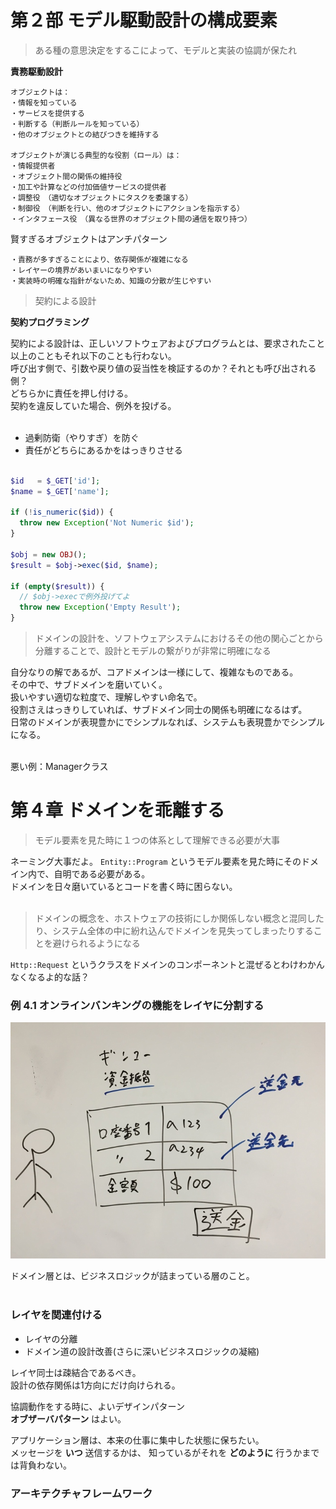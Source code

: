 # 第２部 モデル駆動設計の構成要素

> ある種の意思決定をするこによって、モデルと実装の協調が保たれ

**責務駆動設計**

```
オブジェクトは：
・情報を知っている
・サービスを提供する
・判断する（判断ルールを知っている）
・他のオブジェクトとの結びつきを維持する

オブジェクトが演じる典型的な役割（ロール）は：
・情報提供者
・オブジェクト間の関係の維持役
・加工や計算などの付加価値サービスの提供者
・調整役　（適切なオブジェクトにタスクを委譲する）
・制御役　（判断を行い、他のオブジェクトにアクションを指示する）
・インタフェース役　（異なる世界のオブジェクト間の通信を取り持つ）
```

賢すぎるオブジェクトはアンチパターン  

```
・責務が多すぎることにより、依存関係が複雑になる
・レイヤーの境界があいまいになりやすい
・実装時の明確な指針がないため、知識の分散が生じやすい
```

> 契約による設計


**契約プログラミング**  

契約による設計は、正しいソフトウェアおよびプログラムとは、要求されたこと以上のこともそれ以下のことも行わない。  
呼び出す側で、引数や戻り値の妥当性を検証するのか？それとも呼び出される側？  
どちらかに責任を押し付ける。  
契約を違反していた場合、例外を投げる。  
<br>

* 過剰防衛（やりすぎ）を防ぐ
* 責任がどちらにあるかをはっきりさせる

```php

$id   = $_GET['id'];
$name = $_GET['name'];

if (!is_numeric($id)) {
  throw new Exception('Not Numeric $id');
}

$obj = new OBJ();
$result = $obj->exec($id, $name);

if (empty($result)) {
  // $obj->execで例外投げてよ
  throw new Exception('Empty Result');
}
```


> ドメインの設計を、ソフトウェアシステムにおけるその他の関心ごとから分離することで、設計とモデルの繋がりが非常に明確になる


自分なりの解であるが、コアドメインは一様にして、複雑なものである。  
その中で、サブドメインを磨いていく。  
扱いやすい適切な粒度で、理解しやすい命名で。  
役割さえはっきりしていれば、サブドメイン同士の関係も明確になるはず。  
日常のドメインが表現豊かにでシンプルなれば、システムも表現豊かでシンプルになる。  
<br>

悪い例：Managerクラス  

# 第４章 ドメインを乖離する

> モデル要素を見た時に１つの体系として理解できる必要が大事


ネーミング大事だよ。 `Entity::Program` というモデル要素を見た時にそのドメイン内で、自明である必要がある。  
ドメインを日々磨いているとコードを書く時に困らない。  
<br>
> ドメインの概念を、ホストウェアの技術にしか関係しない概念と混同したり、システム全体の中に紛れ込んでドメインを見失ってしまったりすることを避けられるようになる

`Http::Request` というクラスをドメインのコンポーネントと混ぜるとわけわかんなくなるよ的な話？  

### 例 4.1 オンラインバンキングの機能をレイヤに分割する

![pic1](img/pic1.jpg)

ドメイン層とは、ビジネスロジックが詰まっている層のこと。  
<br>

### レイヤを関連付ける

* レイヤの分離
* ドメイン道の設計改善(さらに深いビジネスロジックの凝縮)

レイヤ同士は疎結合であるべき。  
設計の依存関係は1方向にだけ向けられる。  

協調動作をする時に、よいデザインパターン  
**オブザーバパターン** はよい。  

アプリケーション層は、本来の仕事に集中した状態に保ちたい。  
メッセージを **いつ** 送信するかは、 知っているがそれを **どのように** 行うかまでは背負わない。  

### アーキテクチャフレームワーク


